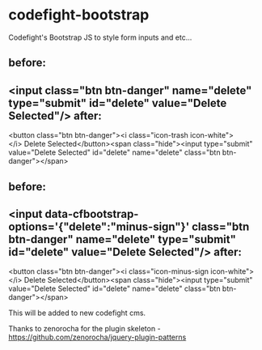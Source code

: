 codefight-bootstrap
===================

Codefight's Bootstrap JS to style form inputs and etc...

before:
-------
&lt;input class="btn btn-danger" name="delete" type="submit" id="delete" value="Delete Selected"/&gt;
after:
------
&lt;button class="btn btn-danger"&gt;&lt;i class="icon-trash icon-white"&gt;&lt;/i&gt;&nbsp;Delete Selected&lt;/button&gt;&lt;span class="hide"&gt;&lt;input type="submit" value="Delete Selected" id="delete" name="delete" class="btn btn-danger"&gt;&lt;/span&gt;

before:
-------
&lt;input data-cfbootstrap-options='{"delete":"minus-sign"}' class="btn btn-danger" name="delete" type="submit" id="delete" value="Delete Selected"/&gt;
after:
------
&lt;button class="btn btn-danger"&gt;&lt;i class="icon-minus-sign icon-white"&gt;&lt;/i&gt;&nbsp;Delete Selected&lt;/button&gt;&lt;span class="hide"&gt;&lt;input type="submit" value="Delete Selected" id="delete" name="delete" class="btn btn-danger"&gt;&lt;/span&gt;

This will be added to new codefight cms.

Thanks to zenorocha for the plugin skeleton - https://github.com/zenorocha/jquery-plugin-patterns